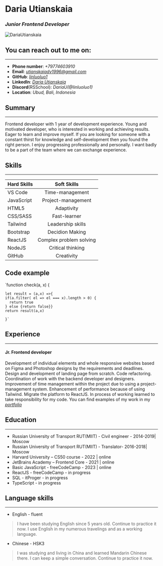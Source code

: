 # **Daria Utianskaia**
### *Junior Frontend Developer*



 ![DariaUtianskaia]([/img/DariaUtianskaia.jpg "Daria Utianskaia") 



## **You can reach out to me on:**
*****
* **Phone number**: *+79774603910*
* **Email**: *[utianskaiadv1996@gmail.com](utianslaiadv1996@gmail.com)*
* **GitHub**: *[linluoluo1](https://github.com/linluoluo1)*
* **LinkedIn**: *[Daria Utianskaia](https://www.linkedin.com/in/daria-utianskaia-07502b22b/)*
* **Discord**(RSSchool): *DariaU(@linluoluo1)*
* **Location**: *Ubud, Bali, Indonesia*

## **Summary**
******
Frontend developer with 1 year of development experience.
Young and motivated developer, who is interested in working and achieving results. Eager to
learn and improve myself. If you are looking for someone with a constant thirst for knowledge
and self-development then you found the right person. I enjoy progressing professionally and
personally. I want badly to be a part of the team where we can exchange experience.

## **Skills**
******

**Hard Skills**  |  **Soft Skills**
-------------|:-------------:
VS Code      | Time-management
JavaScript   |Project-management
HTML5        |Adaptivity
CSS/SASS     |Fast-learner
Tailwind     |Leadership skills
Bootstrap    |Decidion Making
ReactJS      |Complex problem solving
NodeJS       |Critical thinking
GitHub       |Creativity


## **Code example**
`function check(a, x) {


    let result = (a,x) =>{
    if(a.filter( el => el === x).length > 0) {
      return true
    } else {return false}}
    return result(a,x)
    
    }`

## **Experience**
******

#### **Jr. Frontend developer**

Development of individual elements and whole responsive websites based on Figma and
Photoshop designs by the requirements and deadlines. Design and development of landing page
from scratch. Code refactoring. Coordination of work with the backend developer and designers.
Improvement of time management within the project due to using a project-management system.
Enhancement of performance because of using Tailwind. 
Migrate the platform to ReactJS. In process of working learned to take responsibility for my code.
You can find examples of my work in my *[portfolio](linluoluo1.github.io/Portfolio/)*


## **Education**
****

* Russian University of Transport RUT(MIIT) - Civil engineer - 2014-2019| Moscow
* Russian University of Transport RUT(MIIT) - Translator- 2016-2018| Moscow
* Harvard University – CS50 course - 2022 | online
* JetBrains Academy – Frontend Core - 2021 | online
* Basic JavaScript - freeCodeCamp - 2023 | online
* ReactJS - freeCodeCamp - in progress
* SQL - itProger - in progress
* TypeScript - in progress


## **Language skills**
*****

* English - fluent
> I have been studying English since 5 years old. Continue to practice it now. I use English in my numerous travelings and as a working language.

* Chinese - HSK3
> I was studying and living in China and learned Mandarin Chinese there. I can keep a simple conversation. Continue to practice it now.
